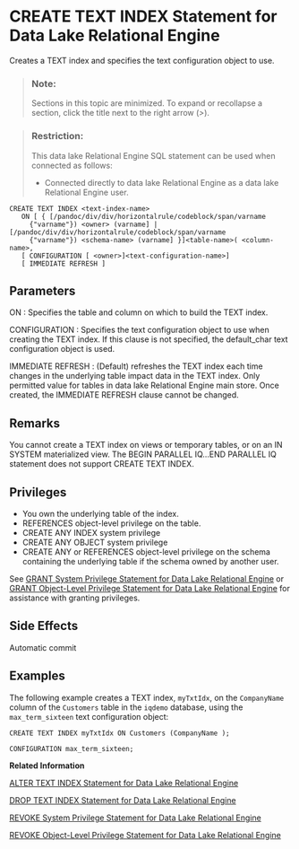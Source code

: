 <!-- loioa602ced184f210158c90b4b833754412 -->

# CREATE TEXT INDEX Statement for Data Lake Relational Engine

Creates a TEXT index and specifies the text configuration object to use.



> ### Note:  
> Sections in this topic are minimized. To expand or recollapse a section, click the title next to the right arrow \(*\>*\).



> ### Restriction:  
> This data lake Relational Engine SQL statement can be used when connected as follows:
> 
> -   Connected directly to data lake Relational Engine as a data lake Relational Engine user.



```
CREATE TEXT INDEX <text-index-name>
   ON [ { [/pandoc/div/div/horizontalrule/codeblock/span/varname
     {"varname"}) <owner> (varname] | [/pandoc/div/div/horizontalrule/codeblock/span/varname
     {"varname"}) <schema-name> (varname] }]<table-name>( <column-name>,
   [ CONFIGURATION [ <owner>]<text-configuration-name>]
   [ IMMEDIATE REFRESH ]
```



<a name="loioa602ced184f210158c90b4b833754412__IQ_Parameters"/>

## Parameters

 ON
 :   Specifies the table and column on which to build the TEXT index.

  CONFIGURATION
 :   Specifies the text configuration object to use when creating the TEXT index. If this clause is not specified, the default\_char text configuration object is used.

  IMMEDIATE REFRESH
 :   \(Default\) refreshes the TEXT index each time changes in the underlying table impact data in the TEXT index. Only permitted value for tables in data lake Relational Engine main store. Once created, the IMMEDIATE REFRESH clause cannot be changed.

 

<a name="loioa602ced184f210158c90b4b833754412__IQ_Usage"/>

## Remarks

You cannot create a TEXT index on views or temporary tables, or on an IN SYSTEM materialized view. The BEGIN PARALLEL IQ…END PARALLEL IQ statement does not support CREATE TEXT INDEX.



<a name="loioa602ced184f210158c90b4b833754412__IQ_Permissions"/>

## Privileges

-   You own the underlying table of the index.
-   REFERENCES object-level privilege on the table.
-   CREATE ANY INDEX system privilege
-   CREATE ANY OBJECT system privilege
-   CREATE ANY or REFERENCES object-level privilege on the schema containing the underlying table if the schema owned by another user.

See [GRANT System Privilege Statement for Data Lake Relational Engine](grant-system-privilege-statement-for-data-lake-relational-engine-a3dfcb0.md) or [GRANT Object-Level Privilege Statement for Data Lake Relational Engine](grant-object-level-privilege-statement-for-data-lake-relational-engine-a3e154f.md) for assistance with granting privileges.



## Side Effects

Automatic commit



<a name="loioa602ced184f210158c90b4b833754412__IQ_Examples"/>

## Examples

The following example creates a TEXT index, `myTxtIdx`, on the `CompanyName` column of the `Customers` table in the `iqdemo` database, using the `max_term_sixteen` text configuration object:

```
CREATE TEXT INDEX myTxtIdx ON Customers (CompanyName );
```

```
CONFIGURATION max_term_sixteen;
```

**Related Information**  


[ALTER TEXT INDEX Statement for Data Lake Relational Engine](alter-text-index-statement-for-data-lake-relational-engine-a602711.md "Renames, moves or alters the definition of a TEXT index.")

[DROP TEXT INDEX Statement for Data Lake Relational Engine](drop-text-index-statement-for-data-lake-relational-engine-a60331d.md "Removes a TEXT index from the database.")

[REVOKE System Privilege Statement for Data Lake Relational Engine](revoke-system-privilege-statement-for-data-lake-relational-engine-a3eadda.md "Removes specific system privileges from specific users and the right to administer the privilege.")

[REVOKE Object-Level Privilege Statement for Data Lake Relational Engine](revoke-object-level-privilege-statement-for-data-lake-relational-engine-a3e7af2.md "Removes object-level privileges that were given using the GRANT statement.")

